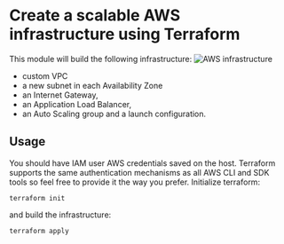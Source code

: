 # Create a scalable AWS infrastructure using Terraform

This module will build the following infrastructure: 
![AWS infrastructure](./resources/devops-01.svg)

* custom VPC
* a new subnet in each Availability Zone
* an Internet Gateway,
* an Application Load Balancer,
* an Auto Scaling group and a launch configuration.

## Usage

You should have IAM user AWS credentials saved on the host. Terraform supports the same authentication mechanisms as all AWS CLI and SDK tools so feel free to provide it the way you prefer. Initialize terraform:

```terraform init```

and build the infrastructure:

```terraform apply```
